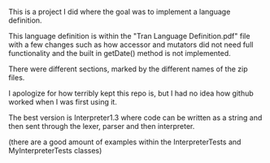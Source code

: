 This is a project I did where the goal was to implement a language definition.

This language definition is within the "Tran Language Definition.pdf" file with a few changes such as how accessor and mutators did not need full functionality and the built in getDate() method is not implemented.


There were different sections, marked by the different names of the zip files. 

I apologize for how terribly kept this repo is, but I had no idea how github worked when I was first using it.


The best version is Interpreter1.3 where code can be written as a string and then sent through the lexer, parser and then interpreter.

(there are a good amount of examples within the InterpreterTests and MyInterpreterTests classes)
